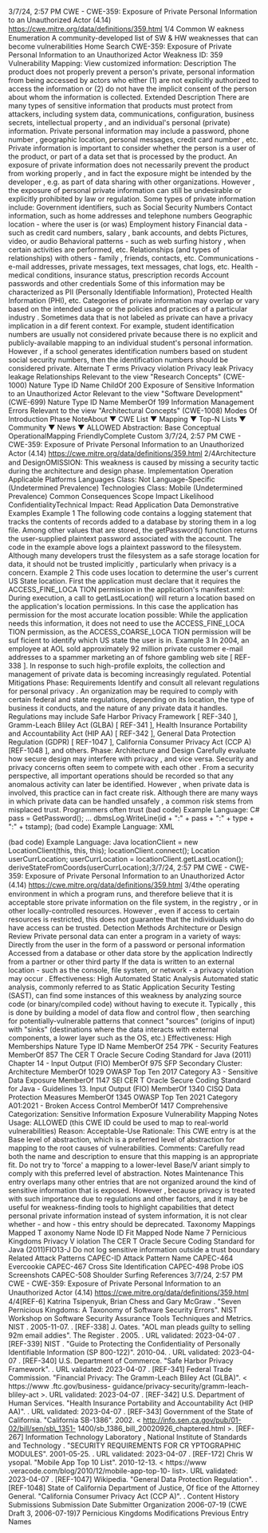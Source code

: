 3/7/24, 2:57 PM CWE - CWE-359: Exposure of Private Personal Information to an Unauthorized Actor (4.14)
https://cwe.mitre.org/data/deﬁnitions/359.html 1/4
Common W eakness Enumeration
A community-developed list of SW & HW weaknesses that can become
vulnerabilities
Home Search
CWE-359: Exposure of Private Personal Information to an Unauthorized Actor
Weakness ID: 359
Vulnerability Mapping: 
View customized information:
 Description
The product does not properly prevent a person's private, personal information from being accessed by actors who either (1) are not
explicitly authorized to access the information or (2) do not have the implicit consent of the person about whom the information is
collected.
 Extended Description
There are many types of sensitive information that products must protect from attackers, including system data, communications,
configuration, business secrets, intellectual property , and an individual's personal (private) information. Private personal information
may include a password, phone number , geographic location, personal messages, credit card number , etc. Private information is
important to consider whether the person is a user of the product, or part of a data set that is processed by the product. An exposure
of private information does not necessarily prevent the product from working properly , and in fact the exposure might be intended by
the developer , e.g. as part of data sharing with other organizations. However , the exposure of personal private information can still be
undesirable or explicitly prohibited by law or regulation.
Some types of private information include:
Government identifiers, such as Social Security Numbers
Contact information, such as home addresses and telephone numbers
Geographic location - where the user is (or was)
Employment history
Financial data - such as credit card numbers, salary , bank accounts, and debts
Pictures, video, or audio
Behavioral patterns - such as web surfing history , when certain activities are performed, etc.
Relationships (and types of relationships) with others - family , friends, contacts, etc.
Communications - e-mail addresses, private messages, text messages, chat logs, etc.
Health - medical conditions, insurance status, prescription records
Account passwords and other credentials
Some of this information may be characterized as PII (Personally Identifiable Information), Protected Health Information (PHI), etc.
Categories of private information may overlap or vary based on the intended usage or the policies and practices of a particular
industry .
Sometimes data that is not labeled as private can have a privacy implication in a dif ferent context. For example, student identification
numbers are usually not considered private because there is no explicit and publicly-available mapping to an individual student's
personal information. However , if a school generates identification numbers based on student social security numbers, then the
identification numbers should be considered private.
 Alternate T erms
Privacy violation
Privacy leak
Privacy leakage
 Relationships
 Relevant to the view "Research Concepts" (CWE-1000)
Nature Type ID Name
ChildOf 200 Exposure of Sensitive Information to an Unauthorized Actor
 Relevant to the view "Software Development" (CWE-699)
Nature Type ID Name
MemberOf 199 Information Management Errors
 Relevant to the view "Architectural Concepts" (CWE-1008)
 Modes Of Introduction
Phase NoteAbout ▼ CWE List ▼ Mapping ▼ Top-N Lists ▼ Community ▼ News ▼
ALLOWED
Abstraction: Base
Conceptual OperationalMapping
FriendlyComplete Custom
3/7/24, 2:57 PM CWE - CWE-359: Exposure of Private Personal Information to an Unauthorized Actor (4.14)
https://cwe.mitre.org/data/deﬁnitions/359.html 2/4Architecture and DesignOMISSION: This weakness is caused by missing a security tactic during the architecture and design
phase.
Implementation
Operation
 Applicable Platforms
Languages
Class: Not Language-Specific (Undetermined Prevalence)
Technologies
Class: Mobile (Undetermined Prevalence)
 Common Consequences
Scope Impact Likelihood
ConfidentialityTechnical Impact: Read Application Data
 Demonstrative Examples
Example 1
The following code contains a logging statement that tracks the contents of records added to a database by storing them in a log file.
Among other values that are stored, the getPassword() function returns the user-supplied plaintext password associated with the
account.
The code in the example above logs a plaintext password to the filesystem. Although many developers trust the filesystem as a safe
storage location for data, it should not be trusted implicitly , particularly when privacy is a concern.
Example 2
This code uses location to determine the user's current US State location.
First the application must declare that it requires the ACCESS\_FINE\_LOCA TION permission in the application's manifest.xml:
During execution, a call to getLastLocation() will return a location based on the application's location permissions. In this case the
application has permission for the most accurate location possible:
While the application needs this information, it does not need to use the ACCESS\_FINE\_LOCA TION permission, as the
ACCESS\_COARSE\_LOCA TION permission will be suf ficient to identify which US state the user is in.
Example 3
In 2004, an employee at AOL sold approximately 92 million private customer e-mail addresses to a spammer marketing an of fshore
gambling web site [ REF-338 ]. In response to such high-profile exploits, the collection and management of private data is becoming
increasingly regulated.
 Potential Mitigations
Phase: Requirements
Identify and consult all relevant regulations for personal privacy . An organization may be required to comply with certain federal
and state regulations, depending on its location, the type of business it conducts, and the nature of any private data it handles.
Regulations may include Safe Harbor Privacy Framework [ REF-340 ], Gramm-Leach Bliley Act (GLBA) [ REF-341 ], Health
Insurance Portability and Accountability Act (HIP AA) [ REF-342 ], General Data Protection Regulation (GDPR) [ REF-1047 ],
California Consumer Privacy Act (CCP A) [REF-1048 ], and others.
Phase: Architecture and Design
Carefully evaluate how secure design may interfere with privacy , and vice versa. Security and privacy concerns often seem to
compete with each other . From a security perspective, all important operations should be recorded so that any anomalous
activity can later be identified. However , when private data is involved, this practice can in fact create risk. Although there are
many ways in which private data can be handled unsafely , a common risk stems from misplaced trust. Programmers often trust
(bad code) Example Language: C# 
pass = GetPassword();
...
dbmsLog.WriteLine(id + ":" + pass + ":" + type + ":" + tstamp);
(bad code) Example Language: XML 

(bad code) Example Language: Java 
locationClient = new LocationClient(this, this, this);
locationClient.connect();
Location userCurrLocation;
userCurrLocation = locationClient.getLastLocation();
deriveStateFromCoords(userCurrLocation);3/7/24, 2:57 PM CWE - CWE-359: Exposure of Private Personal Information to an Unauthorized Actor (4.14)
https://cwe.mitre.org/data/deﬁnitions/359.html 3/4the operating environment in which a program runs, and therefore believe that it is acceptable store private information on the
file system, in the registry , or in other locally-controlled resources. However , even if access to certain resources is restricted, this
does not guarantee that the individuals who do have access can be trusted.
 Detection Methods
Architecture or Design Review
Private personal data can enter a program in a variety of ways:
Directly from the user in the form of a password or personal information
Accessed from a database or other data store by the application
Indirectly from a partner or other third party
If the data is written to an external location - such as the console, file system, or network - a privacy violation may occur .
Effectiveness: High
Automated Static Analysis
Automated static analysis, commonly referred to as Static Application Security Testing (SAST), can find some instances of this
weakness by analyzing source code (or binary/compiled code) without having to execute it. Typically , this is done by building a
model of data flow and control flow , then searching for potentially-vulnerable patterns that connect "sources" (origins of input)
with "sinks" (destinations where the data interacts with external components, a lower layer such as the OS, etc.)
Effectiveness: High
 Memberships
Nature Type ID Name
MemberOf 254 7PK - Security Features
MemberOf 857 The CER T Oracle Secure Coding Standard for Java (2011) Chapter 14 - Input Output (FIO)
MemberOf 975 SFP Secondary Cluster: Architecture
MemberOf 1029 OWASP Top Ten 2017 Category A3 - Sensitive Data Exposure
MemberOf 1147 SEI CER T Oracle Secure Coding Standard for Java - Guidelines 13. Input Output (FIO)
MemberOf 1340 CISQ Data Protection Measures
MemberOf 1345 OWASP Top Ten 2021 Category A01:2021 - Broken Access Control
MemberOf 1417 Comprehensive Categorization: Sensitive Information Exposure
 Vulnerability Mapping Notes
Usage: ALLOWED (this CWE ID could be used to map to real-world vulnerabilities)
Reason: Acceptable-Use
Rationale:
This CWE entry is at the Base level of abstraction, which is a preferred level of abstraction for mapping to the root causes of
vulnerabilities.
Comments:
Carefully read both the name and description to ensure that this mapping is an appropriate fit. Do not try to 'force' a mapping to a
lower-level Base/V ariant simply to comply with this preferred level of abstraction.
 Notes
Maintenance
This entry overlaps many other entries that are not organized around the kind of sensitive information that is exposed. However ,
because privacy is treated with such importance due to regulations and other factors, and it may be useful for weakness-finding
tools to highlight capabilities that detect personal private information instead of system information, it is not clear whether - and how -
this entry should be deprecated.
 Taxonomy Mappings
Mapped T axonomy Name Node ID Fit Mapped Node Name
7 Pernicious Kingdoms Privacy V iolation
The CER T Oracle Secure
Coding Standard for Java
(2011)FIO13-J Do not log sensitive information outside a trust boundary
 Related Attack Patterns
CAPEC-ID Attack Pattern Name
CAPEC-464 Evercookie
CAPEC-467 Cross Site Identification
CAPEC-498 Probe iOS Screenshots
CAPEC-508 Shoulder Surfing
 References
3/7/24, 2:57 PM CWE - CWE-359: Exposure of Private Personal Information to an Unauthorized Actor (4.14)
https://cwe.mitre.org/data/deﬁnitions/359.html 4/4[REF-6] Katrina Tsipenyuk, Brian Chess and Gary McGraw . "Seven Pernicious Kingdoms: A Taxonomy of Software Security
Errors". NIST Workshop on Software Security Assurance Tools Techniques and Metrics. NIST . 2005-11-07.
.
[REF-338] J. Oates. "AOL man pleads guilty to selling 92m email addies". The Register . 2005.
. URL validated: 2023-04-07 .
[REF-339] NIST . "Guide to Protecting the Confidentiality of Personally Identifiable Information (SP 800-122)". 2010-04.
. URL validated: 2023-04-07 .
[REF-340] U.S. Department of Commerce. "Safe Harbor Privacy Framework".
. URL validated: 2023-04-07 .
[REF-341] Federal Trade Commission. "Financial Privacy: The Gramm-Leach Bliley Act (GLBA)". < https://www .ftc.gov/business-
guidance/privacy-security/gramm-leach-bliley-act >. URL validated: 2023-04-07 .
[REF-342] U.S. Department of Human Services. "Health Insurance Portability and Accountability Act (HIP AA)".
. URL validated: 2023-04-07 .
[REF-343] Government of the State of California. "California SB-1386". 2002. < http://info.sen.ca.gov/pub/01-02/bill/sen/sb\_1351-
1400/sb\_1386\_bill\_20020926\_chaptered.html >.
[REF-267] Information Technology Laboratory , National Institute of Standards and Technology . "SECURITY REQUIREMENTS
FOR CR YPTOGRAPHIC MODULES". 2001-05-25.
. URL validated: 2023-04-07 .
[REF-172] Chris W ysopal. "Mobile App Top 10 List". 2010-12-13. < https://www .veracode.com/blog/2010/12/mobile-app-top-10-
list>. URL validated: 2023-04-07 .
[REF-1047] Wikipedia. "General Data Protection Regulation".
.
[REF-1048] State of California Department of Justice, Of fice of the Attorney General. "California Consumer Privacy Act (CCP A)".
.
 Content History
 Submissions
Submission Date Submitter Organization
2006-07-19
(CWE Draft 3, 2006-07-19)7 Pernicious Kingdoms
 Modifications
 Previous Entry Names